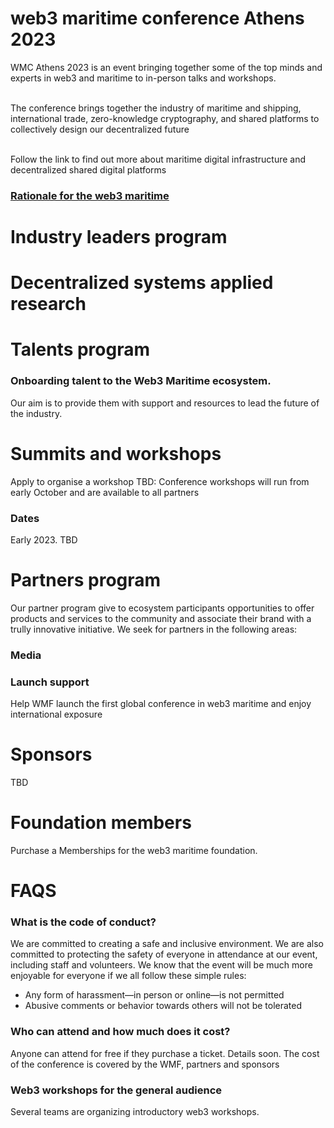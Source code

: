
# web3 maritime conference Athens 2023
WMC Athens 2023 is an event bringing together some of the top minds and experts in web3 and maritime to in-person talks and workshops.<br><br> 

The conference brings together the  industry of maritime and shipping, international trade, zero-knowledge cryptography, and shared platforms to collectively design our decentralized future<br><br>

Follow the link to find out more about maritime digital infrastructure and decentralized shared digital platforms
### [Rationale for the web3 maritime](https://github.com/phaethonpsichis/web3-maritime)

# Industry leaders program

# Decentralized systems applied research

# Talents program
### Onboarding talent to the Web3 Maritime ecosystem.
Our aim is to provide them with support and resources to lead the future of the industry.

# Summits and workshops
Apply to organise a workshop
TBD: Conference workshops will run from early October and are available to all partners

### Dates
Early 2023. TBD

# Partners program
Our partner program give to ecosystem participants opportunities to offer products and services to the community and associate their brand with a trully innovative initiative. We seek for partners in the following areas: 
### Media
### Launch support 
Help WMF launch the first global conference in web3 maritime and enjoy international exposure

# Sponsors
TBD

# Foundation members
Purchase a Memberships for the web3 maritime foundation.


# FAQS
### What is the code of conduct?
We are committed to creating a safe and inclusive environment. We are also committed to protecting the safety of everyone in attendance at our event, including staff and volunteers. We know that the event will be much more enjoyable for everyone if we all follow these simple rules:
- Any form of harassment—in person or online—is not permitted
- Abusive comments or behavior towards others will not be tolerated

### Who can attend and how much does it cost?
Anyone can attend for free if they purchase a ticket. Details soon. The cost of the conference is covered by the WMF, partners and  sponsors

### Web3 workshops for the general audience
Several teams are organizing introductory web3 workshops. 
